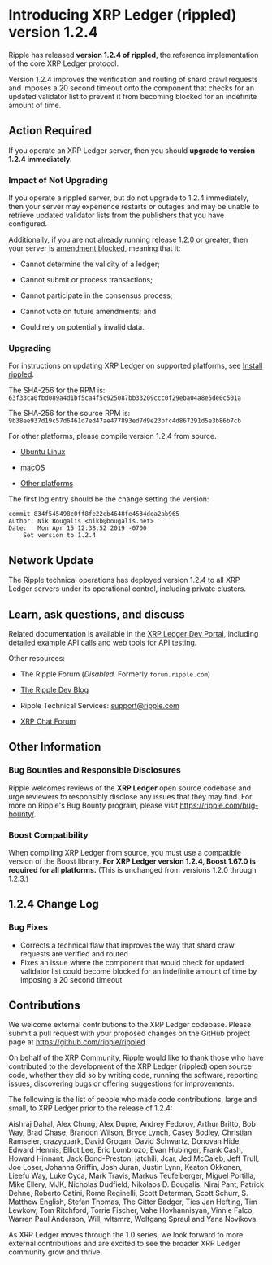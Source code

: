 # Introducing XRP Ledger (rippled) version 1.2.4

Ripple has released **version 1.2.4 of rippled**, the reference implementation of the core XRP Ledger protocol.

Version 1.2.4 improves the verification and routing of shard crawl requests and imposes a 20 second timeout onto the component that checks for an updated validator list to prevent it from becoming blocked for an indefinite amount of time.

<!-- BREAK -->

## Action Required

If you operate an XRP Ledger server, then you should **upgrade to version 1.2.4 immediately.**

### Impact of Not Upgrading

If you operate a rippled server, but do not upgrade to 1.2.4 immediately, then your server may experience restarts or outages and may be unable to retrieve updated validator lists from the publishers that you have configured.

Additionally, if you are not already running [release 1.2.0](https://developers.ripple.com/blog/2019/rippled-1.2.0.html) or greater, then your server is [amendment blocked](https://developers.ripple.com/amendments.html#amendment-blocked), meaning that it:

* Cannot determine the validity of a ledger;

* Cannot submit or process transactions;

* Cannot participate in the consensus process;

* Cannot vote on future amendments; and

* Could rely on potentially invalid data.

### Upgrading

For instructions on updating XRP Ledger on supported platforms, see [Install rippled](https://developers.ripple.com/install-rippled.html).

The SHA-256 for the RPM is: `63f33ca0fbd089a4d1bf5ca4f5c925087bb33209ccc0f29eba04a8e5de0c501a`

The SHA-256 for the source RPM is: `9b38ee937d19c57d6461d7ed47ae477893ed7d9e23bfc4d867291d5e3b86b7cb`

For other platforms, please compile version 1.2.4 from source.

* [Ubuntu Linux](https://developers.ripple.com/build-run-rippled-ubuntu.html)

* [macOS](https://developers.ripple.com/build-run-rippled-macos.html)

* [Other platforms](https://github.com/ripple/rippled/tree/master/Builds)

The first log entry should be the change setting the version:

    commit 834f545498c0ff8fe22eb4648fe4534dea2ab965
    Author: Nik Bougalis <nikb@bougalis.net>
    Date:   Mon Apr 15 12:38:52 2019 -0700
        Set version to 1.2.4


## Network Update

The Ripple technical operations has deployed version 1.2.4 to all XRP Ledger servers under its operational control, including private clusters.


## Learn, ask questions, and discuss

Related documentation is available in the [XRP Ledger Dev Portal](https://developers.ripple.com/), including detailed example API calls and web tools for API testing.

Other resources:

* The Ripple Forum (_Disabled._ Formerly `forum.ripple.com`)

* [The Ripple Dev Blog](https://developers.ripple.com/blog/)

* Ripple Technical Services: <support@ripple.com>

* [XRP Chat Forum](http://www.xrpchat.com/)

## Other Information

### Bug Bounties and Responsible Disclosures

Ripple welcomes reviews of the **XRP Ledger** open source codebase and urge reviewers to responsibly disclose any issues that they may find. For more on Ripple's Bug Bounty program, please visit <https://ripple.com/bug-bounty/>.

### Boost Compatibility

When compiling XRP Ledger from source, you must use a compatible version of the Boost library. **For XRP Ledger version 1.2.4, Boost 1.67.0 is required for all platforms.** (This is unchanged from versions 1.2.0 through 1.2.3.)

## 1.2.4 Change Log

### Bug Fixes

- Corrects a technical flaw that improves the way that shard crawl requests are verified and routed
- Fixes an issue where the component that would check for updated validator list could become blocked for an indefinite amount of time by imposing a 20 second timeout


## Contributions

We welcome external contributions to the XRP Ledger codebase. Please submit a pull request with your proposed changes on the GitHub project page at <https://github.com/ripple/rippled>.

On behalf of the XRP Community, Ripple would like to thank those who have contributed to the development of the XRP Ledger (rippled) open source code, whether they did so by writing code, running the software, reporting issues, discovering bugs or offering suggestions for improvements.

The following is the list of people who made code contributions, large and small, to XRP Ledger prior to the release of 1.2.4:

Aishraj Dahal, Alex Chung, Alex Dupre, Andrey Fedorov, Arthur Britto, Bob Way, Brad Chase, Brandon Wilson, Bryce Lynch, Casey Bodley, Christian Ramseier, crazyquark, David Grogan, David Schwartz, Donovan Hide, Edward Hennis, Elliot Lee, Eric Lombrozo, Evan Hubinger, Frank Cash, Howard Hinnant, Jack Bond-Preston, jatchili, Jcar, Jed McCaleb, Jeff Trull, Joe Loser, Johanna Griffin, Josh Juran, Justin Lynn, Keaton Okkonen, Lieefu Way, Luke Cyca, Mark Travis, Markus Teufelberger, Miguel Portilla, Mike Ellery, MJK, Nicholas Dudfield, Nikolaos D. Bougalis, Niraj Pant, Patrick Dehne, Roberto Catini, Rome Reginelli, Scott Determan, Scott Schurr, S. Matthew English, Stefan Thomas, The Gitter Badger, Ties Jan Hefting, Tim Lewkow, Tom Ritchford, Torrie Fischer, Vahe Hovhannisyan, Vinnie Falco, Warren Paul Anderson, Will, wltsmrz, Wolfgang Spraul and Yana Novikova.

As XRP Ledger moves through the 1.0 series, we look forward to more external contributions and are excited to see the broader XRP Ledger community grow and thrive.

